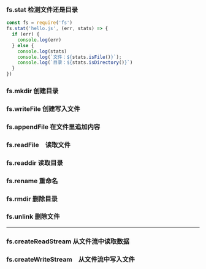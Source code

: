 ### fs.stat 检测文件还是目录

```js
const fs = require('fs')
fs.stat('hello.js', (err, stats) => {
  if (err) {
    console.log(err)
  } else {
    console.log(stats)
    console.log(`文件：${stats.isFile()}`);
    console.log(`目录：${stats.isDirectory()}`)
  }
})
```

### fs.mkdir 创建目录

### fs.writeFile 创建写入文件

### fs.appendFile 在文件里追加内容

### fs.readFile　读取文件

### fs.readdir 读取目录

### fs.rename 重命名

### fs.rmdir 删除目录

### fs.unlink 删除文件

---

### fs.createReadStream 从文件流中读取数据

### fs.createWriteStream　从文件流中写入文件
